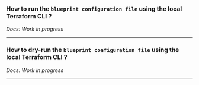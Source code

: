 
### How to run the  `blueprint configuration file` using the local Terraform CLI ?

*Docs: Work in progress*

---

### How to dry-run the `blueprint configuration file` using the local Terraform CLI ?

*Docs: Work in progress*

---
